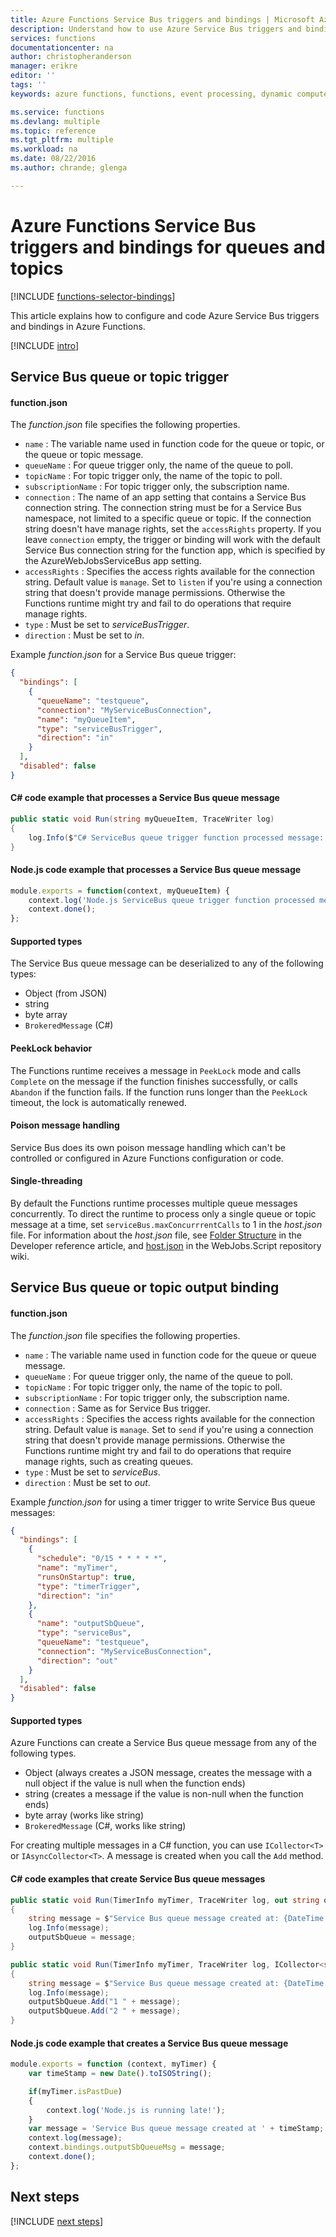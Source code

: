 ```yaml
---
title: Azure Functions Service Bus triggers and bindings | Microsoft Azure
description: Understand how to use Azure Service Bus triggers and bindings in Azure Functions.
services: functions
documentationcenter: na
author: christopheranderson
manager: erikre
editor: ''
tags: ''
keywords: azure functions, functions, event processing, dynamic compute, serverless architecture

ms.service: functions
ms.devlang: multiple
ms.topic: reference
ms.tgt_pltfrm: multiple
ms.workload: na
ms.date: 08/22/2016
ms.author: chrande; glenga

---
```

# Azure Functions Service Bus triggers and bindings for queues and topics
[!INCLUDE [functions-selector-bindings](../../includes/functions-selector-bindings.md)]

This article explains how to configure and code Azure Service Bus triggers and bindings in Azure Functions. 

[!INCLUDE [intro](../../includes/functions-bindings-intro.md)]

## <a id="sbtrigger"></a> Service Bus queue or topic trigger
#### function.json
The *function.json* file specifies the following properties.

* `name` : The variable name used in function code for the queue or topic, or the queue or topic message. 
* `queueName` : For queue trigger only, the name of the queue to poll.
* `topicName` : For topic trigger only, the name of the topic to poll.
* `subscriptionName` : For topic trigger only, the subscription name.
* `connection` : The name of an app setting that contains a Service Bus connection string. The connection string must be for a Service Bus namespace, not limited to a specific queue or topic. If the connection string doesn't have manage rights, set the `accessRights` property. If you leave `connection` empty, the trigger or binding will work with the default Service Bus connection string for the function app, which is specified by the AzureWebJobsServiceBus app setting.
* `accessRights` : Specifies the access rights available for the connection string. Default value is `manage`. Set to `listen` if you're using a connection string that doesn't provide manage permissions. Otherwise the Functions runtime might try and fail to do operations that require manage rights.
* `type` : Must be set to *serviceBusTrigger*.
* `direction` : Must be set to *in*. 

Example *function.json* for a Service Bus queue trigger:

```json
{
  "bindings": [
    {
      "queueName": "testqueue",
      "connection": "MyServiceBusConnection",
      "name": "myQueueItem",
      "type": "serviceBusTrigger",
      "direction": "in"
    }
  ],
  "disabled": false
}
```

#### C# code example that processes a Service Bus queue message
```csharp
public static void Run(string myQueueItem, TraceWriter log)
{
    log.Info($"C# ServiceBus queue trigger function processed message: {myQueueItem}");
}
```

#### Node.js code example that processes a Service Bus queue message
```javascript
module.exports = function(context, myQueueItem) {
    context.log('Node.js ServiceBus queue trigger function processed message', myQueueItem);
    context.done();
};
```

#### Supported types
The Service Bus queue message can be deserialized to any of the following types:

* Object (from JSON)
* string
* byte array 
* `BrokeredMessage` (C#) 

#### <a id="sbpeeklock"></a> PeekLock behavior
The Functions runtime receives a message in `PeekLock` mode and calls `Complete` on the message if the function finishes successfully, or calls `Abandon` if the function fails. If the function runs longer than the `PeekLock` timeout, the lock is automatically renewed.

#### <a id="sbpoison"></a> Poison message handling
Service Bus does its own poison message handling which can't be controlled or configured in Azure Functions configuration or code. 

#### <a id="sbsinglethread"></a> Single-threading
By default the Functions runtime processes multiple queue messages concurrently. To direct the runtime to process only a single queue or topic message at a time, set `serviceBus.maxConcurrrentCalls` to 1 in the *host.json* file. For information about the *host.json* file, see [Folder Structure](functions-reference.md#folder-structure) in the Developer reference article, and [host.json](https://github.com/Azure/azure-webjobs-sdk-script/wiki/host.json) in the WebJobs.Script repository wiki.

## <a id="sboutput"></a> Service Bus queue or topic output binding
#### function.json
The *function.json* file specifies the following properties.

* `name` : The variable name used in function code for the queue or queue message. 
* `queueName` : For queue trigger only, the name of the queue to poll.
* `topicName` : For topic trigger only, the name of the topic to poll.
* `subscriptionName` : For topic trigger only, the subscription name.
* `connection` : Same as for Service Bus trigger.
* `accessRights` : Specifies the access rights available for the connection string. Default value is `manage`. Set to `send` if you're using a connection string that doesn't provide manage permissions. Otherwise the Functions runtime might try and fail to do operations that require manage rights, such as creating queues.
* `type` : Must be set to *serviceBus*.
* `direction` : Must be set to *out*. 

Example *function.json* for using a timer trigger to write Service Bus queue messages:

```JSON
{
  "bindings": [
    {
      "schedule": "0/15 * * * * *",
      "name": "myTimer",
      "runsOnStartup": true,
      "type": "timerTrigger",
      "direction": "in"
    },
    {
      "name": "outputSbQueue",
      "type": "serviceBus",
      "queueName": "testqueue",
      "connection": "MyServiceBusConnection",
      "direction": "out"
    }
  ],
  "disabled": false
}
``` 

#### Supported types
Azure Functions can create a Service Bus queue message from any of the following types.

* Object (always creates a JSON message, creates the message with a null object if the value is null when the function ends)
* string (creates a message if the value is non-null when the function ends)
* byte array (works like string) 
* `BrokeredMessage` (C#, works like string)

For creating multiple messages in a C# function, you can use `ICollector<T>` or `IAsyncCollector<T>`. A message is created when you call the `Add` method.

#### C# code examples that create Service Bus queue messages
```csharp
public static void Run(TimerInfo myTimer, TraceWriter log, out string outputSbQueue)
{
    string message = $"Service Bus queue message created at: {DateTime.Now}";
    log.Info(message); 
    outputSbQueue = message;
}
```

```csharp
public static void Run(TimerInfo myTimer, TraceWriter log, ICollector<string> outputSbQueue)
{
    string message = $"Service Bus queue message created at: {DateTime.Now}";
    log.Info(message); 
    outputSbQueue.Add("1 " + message);
    outputSbQueue.Add("2 " + message);
}
```

#### Node.js code example that creates a Service Bus queue message
```javascript
module.exports = function (context, myTimer) {
    var timeStamp = new Date().toISOString();

    if(myTimer.isPastDue)
    {
        context.log('Node.js is running late!');
    }
    var message = 'Service Bus queue message created at ' + timeStamp;
    context.log(message);   
    context.bindings.outputSbQueueMsg = message;
    context.done();
};
```

## Next steps
[!INCLUDE [next steps](../../includes/functions-bindings-next-steps.md)]

